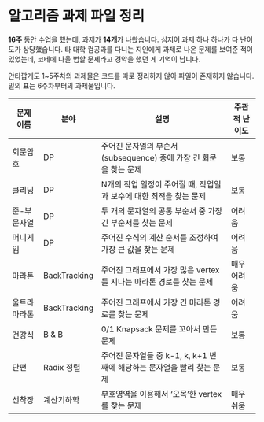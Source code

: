 # 알고리즘 과제 파일 정리

**16주** 동안 수업을 했는데, 과제가 **14개**가 나왔습니다. 심지어 과제 하나 하나가 다 난이도가 상당했습니다. 타 대학 컴공과를 다니는 지인에게 과제로 나온 문제를 보여준 적이 있었는데, 코테에 나올 법할 문제라고 경악을 했던 게 기억이 납니다. 

안타깝게도 1~5주차의 과제물은 코드를 따로 정리하지 않아 파일이 존재하지 않습니다. 밑의 표는 6주차부터의 과제물입니다.

| 문제 이름 | 분야 | 설명 | 주관적 난이도 |
| --- | --- | --- | --- |
| 회문암호 | DP | 주어진 문자열의 부순서(subsequence) 중에 가장 긴 회문을 찾는 문제  | 보통 |
| 클리닝 | DP | N개의 작업 일정이 주어질 때, 작업일과 보수에 대한 최적을 찾는 문제 | 보통 |
| 준-부문자열 | DP | 두 개의 문자열의 공통 부순서 중 가장 긴 부순서를 찾는 문제 | 어려움 |
| 머니게임 | DP | 주어진 수식의 계산 순서를 조정하여 가장 큰 값을 찾는 문제 | 어려움 |
| 마라톤 | BackTracking | 주어진 그래프에서 가장 많은 vertex를 지나는 마라톤 경로를 찾는 문제 | 매우 어려움 |
| 울트라마라톤 | BackTracking | 주어진 그래프에서 가장 긴 마라톤 경로를 찾는 문제 | 어려움 |
| 건강식 | B & B | 0/1 Knapsack 문제를 꼬아서 만든 문제  | 보통 |
| 단편 | Radix 정렬 | 주어진 문자열들 중 k-1, k, k+1 번째에 해당하는 문자열을 빨리 찾는 문제  | 보통 |
| 선착장 | 계산기하학 | 부호영역을 이용해서 ‘오목’한 vertex를 찾는 문제 | 매우 쉬움 |
